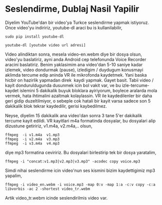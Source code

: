# Seslendirme, Dublaj Nasil Yapilir

Diyelim YouTube'dan bir video'ya Turkce seslendirme yapmak
istiyoruz. Once video'yu indiririz, youtube-dl araci bu is
kullanilabilir,

```
sudo pip install youtube-dl
```

```
youtube-dl [youtube video url adresi]
```

Video alindiktan sonra, mesela video-en.webm diye bir dosya olsun,
video'yu baslatiriz, ayni anda Android cep telefonunda Voice Recorder
aracini baslatiriz. Benim yaklasimim ana video'dan 5-10 saniye kadar
izlemek, video dondurmak (pause), izledigim / duydugum konusmayi
aklimda tercume edip aninda VR ile mikrofonda kaydetmek. Yani baska
hicbir on hazirlik yapmadan direk  kaydi yapmak. Gayet basit. Tabii
video / kayit donduruldugunda dusunmek icin bol vakit var, ve bu
izle-tercume-kaydet islemini 5 dakikalik buyuk bloklara ayiriyorum,
boylece aralarda mola vermek, hata ihtimalini azaltmak kolaylassin. VR
ile kaydedilenler bir daha geri gidip duzeltilmiyor, o sebeple cok
hatali bir kayit varsa sadece son 5 dakikalik blok tekrar kaydedilir,
gerisi kaybedilmez.

Neyse, diyelim 15 dakikalik ana video'dan sonra 3 tane 5'er dakikalik
tercume kayit edildi. VR kayitlari m4a formatinda dosyalar, bu
dosyalari alip dizustune getiririz, v1.m4a, v2.m4a,.. olsun,

```
ffmpeg  -i v1.m4a  v1.mp3
ffmpeg  -i v2.m4a  v3.mp3
ffmpeg  -i v3.m4a  v4.mp3
```

diye mp3 formatina ceviririz. Bu dosyalari birlestirip tek bir dosya
yaratalim,

```
ffmpeg -i "concat:v1.mp3|v2.mp3|v3.mp3" -acodec copy voice.mp3
```

Simdi nihai seslendirme icin video'nun ses kismini bizim kaydettigimiz
mp3 yapalim,

```
ffmpeg -i video_en.webm -i voice.mp3 -map 0:v -map 1:a -c:v copy -c:a libvorbis -ac 2 -shortest video_tr.webm
```

Artik video_tr.webm icinde seslendirilmis video var.






